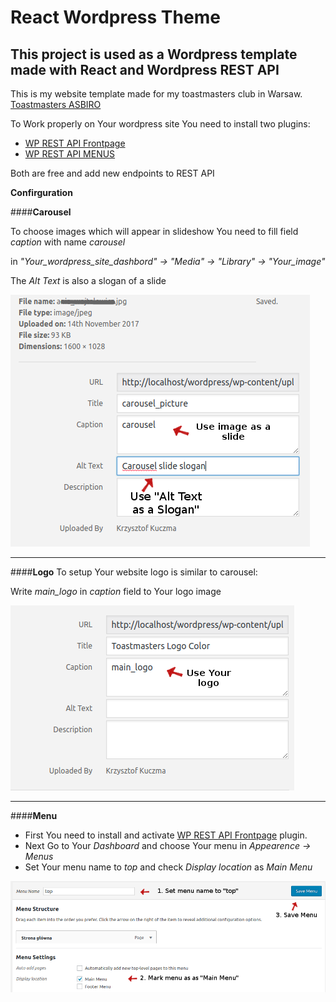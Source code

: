 React Wordpress Theme
===

This project is used as a Wordpress template made with React and Wordpress REST API
---

This is my website template made for my toastmasters club in Warsaw.
[Toastmasters ASBIRO](http://toastmasters.asbiro.pl/)

To Work properly on Your wordpress site You need to install two plugins:
* [WP REST API Frontpage](https://wordpress.org/plugins/wp-rest-api-frontpage/)
* [WP REST API MENUS](https://wordpress.org/plugins/wp-rest-api-v2-menus/)

Both are free and add new endpoints to REST API

**Confirguration**

####**Carousel**

To choose images which will appear in slideshow You need to fill field *caption* with name *carousel* 

in *"Your_wordpress_site_dashbord" -> "Media" -> "Library" -> "Your_image"*

The *Alt Text* is also a slogan of a slide

![Choose slide images](https://github.com/KrzysiekKuczma/Toastmasters_Site/blob/master/readme_screenshots/carousel_config.png?raw=true "carousel config")

---

####**Logo**
To setup Your website logo is similar to carousel:

Write *main_logo* in *caption* field to Your logo image

![Choose logo image](https://github.com/KrzysiekKuczma/Toastmasters_Site/blob/master/readme_screenshots/logo_config.png?raw=true "logo config")

---

####**Menu**

* First You need to install and activate [WP REST API Frontpage](https://wordpress.org/plugins/wp-rest-api-frontpage/) plugin.
* Next Go to Your *Dashboard* and choose Your menu in *Appearence -> Menus*
* Set Your menu name to *top* and check *Display location* as *Main Menu*


![setup menu](https://github.com/KrzysiekKuczma/Toastmasters_Site/blob/master/readme_screenshots/menu_config.png?raw=true "logo config")
